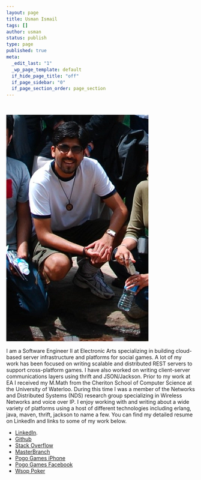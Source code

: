 ```yaml
--- 
layout: page
title: Usman Ismail
tags: []
author: usman
status: publish
type: page
published: true
meta: 
  _edit_last: "1"
  _wp_page_template: default
  if_hide_page_title: "off"
  if_page_sidebar: "0"
  if_page_section_order: page_section
---
```

&nbsp;
&nbsp;

<div class="my_pic">
    <img src="/assets/images/usmanprofile.jpg">
</div>


<div class="about_head">
    <p>I am a Software Engineer II at Electronic Arts specializing in building cloud-based server infrastructure and platforms for social games. A lot of my work has been focused on writing scalable and distributed REST servers to support cross-platform games. I have also worked on writing client-server communications layers using thrift and JSON/Jackson. Prior to my work at EA I received my M.Math from the Cheriton School of Computer Science at the University of Waterloo. During this time I was a member of the Networks and Distributed Systems (NDS) research group specializing in Wireless Networks and voice over IP. I enjoy working with and writing about a wide variety of platforms using a host of different technologies including erlang, java, maven, thrift, jackson to name a few. You can find my detailed resume on LinkedIn and links to some of my work below. </p>

</div>

* [LinkedIn](http://ca.linkedin.com/in/usmanismail). 
* [Github](https://github.com/usmanismail)
* [Stack Overflow](http://stackoverflow.com/users/706727/usman-ismail)
* [MasterBranch](https://masterbranch.com/usmanismail)
* [Pogo Games iPhone](http://itunes.apple.com/ca/app/pogo-games/id373416293?mt=8)
* [Pogo Games Facebook](https://apps.facebook.com/pogogames)
* [Wsop Poker](http://itunes.apple.com/ca/app/world-series-of-poker/id458792705?mt=8)

